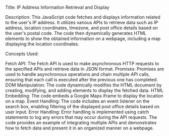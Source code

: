 
Title: IP Address Information Retrieval and Display

Description:
This JavaScript code fetches and displays information related to the user's IP address. It utilizes various APIs to retrieve data such as IP address, location coordinates, timezone, and post office details based on the user's postal code. The code then dynamically generates HTML elements to show the obtained information on a webpage, including a map displaying the location coordinates.

Concepts Used:

Fetch API: The Fetch API is used to make asynchronous HTTP requests to the specified APIs and retrieve data in JSON format.
Promises: Promises are used to handle asynchronous operations and chain multiple API calls, ensuring that each call is executed after the previous one has completed.
DOM Manipulation: The code dynamically modifies the HTML document by creating, modifying, and adding elements to display the fetched data.
HTML Embedding: The code embeds a Google Maps iframe to display the location on a map.
Event Handling: The code includes an event listener on the search box, enabling filtering of the displayed post office details based on user input.
Error Handling: Error handling is implemented using catch statements to log any errors that may occur during the API requests.
The code provides an example of integrating multiple APIs and demonstrates how to fetch data and present it in an organized manner on a webpage.
